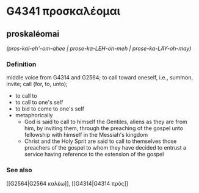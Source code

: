 # G4341 προσκαλέομαι

## proskaléomai

_(pros-kal-eh'-om-ahee | prose-ka-LEH-oh-meh | prose-ka-LAY-oh-may)_

### Definition

middle voice from G4314 and G2564; to call toward oneself, i.e., summon, invite; call (for, to, unto); 

- to call to
- to call to one's self
- to bid to come to one's self
- metaphorically
  - God is said to call to himself the Gentiles, aliens as they are from him, by inviting them, through the preaching of the gospel unto fellowship with himself in the Messiah's kingdom
  - Christ and the Holy Sprit are said to call to themselves those preachers of the gospel to whom they have decided to entrust a service having reference to the extension of the gospel

### See also

[[G2564|G2564 καλέω]], [[G4314|G4314 πρός]]

